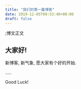 ```yaml
---
title: "我们的第一篇博客"
date: 2019-12-05T09:53:40+08:00
draft: false
---
```

;博文正文
## 大家好!
新博客, 新气象, 愿大家有个好的开始.

.....

Good Luck!
